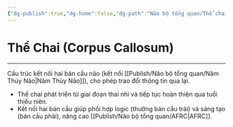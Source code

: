 ```yaml
---
{"dg-publish":true,"dg-home":false,"dg-path":"Não bộ tổng quan/Thể chai.md","permalink":"/nao-bo-tong-quan/the-chai/","dgPassFrontmatter":true,"noteIcon":"","created":"2025-01-01T22:47:22.400+07:00","updated":"2025-01-12T15:20:30.483+07:00"}
---
```


# Thể Chai (Corpus Callosum)
---

Cấu trúc kết nối hai bán cầu não (kết nối [[Publish/Não bộ tổng quan/Năm Thùy Não\|Năm Thùy Não]]), cho phép trao đổi thông tin qua lại.

- Thể chai phát triển từ giai đoạn thai nhi và tiếp tục hoàn thiện qua tuổi thiếu niên.
- Kết nối hai bán cầu giúp phối hợp logic (thường bán cầu trái) và sáng tạo (bán cầu phải), nâng cao [[Publish/Não bộ tổng quan/AFRC\|AFRC]].

